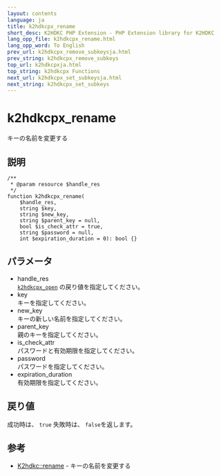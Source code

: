 ```yaml
---
layout: contents
language: ja
title: k2hdkcpx_rename
short_desc: K2HDKC PHP Extension - PHP Extension library for K2HDKC
lang_opp_file: k2hdkcpx_rename.html
lang_opp_word: To English
prev_url: k2hdkcpx_remove_subkeysja.html
prev_string: k2hdkcpx_remove_subkeys
top_url: k2hdkcpxja.html
top_string: k2hdkcpx Functions
next_url: k2hdkcpx_set_subkeysja.html
next_string: k2hdkcpx_set_subkeys
---
```


# k2hdkcpx_rename
キーの名前を変更する

## 説明

```
/**
 * @param resource $handle_res
 */
function k2hdkcpx_rename(
    $handle_res,
    string $key,
    string $new_key,
    string $parent_key = null,
    bool $is_check_attr = true,
    string $password = null,
    int $expiration_duration = 0): bool {}
```

## パラメータ
- handle_res  
[`k2hdkcpx_open`](k2hdkcpx_openja.html) の戻り値を指定してください。
- key  
キーを指定してください。
- new_key  
キーの新しい名前を指定してください。
- parent_key  
親のキーを指定してください。
- is_check_attr  
パスワードと有効期限を指定してください。
- password  
パスワードを指定してください。
- expiration_duration  
有効期限を指定してください。


## 戻り値
成功時は、 `true` 失敗時は、 `false`を返します。 

## 参考
- [K2hdkc::rename](k2hdkc_class_renameja.html) - キーの名前を変更する
